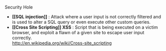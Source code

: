 Security Hole 

* **[[SQL injection]]** : Attack where a user input is not correctly filtered and is used to alter a SQL query or even execute other custom queries.
* **[[Cross Site Scripting]] XSS** : Script that is being executed on a victim browser, and exploit a flawn of a given site to escape user input correctly.  
http://en.wikipedia.org/wiki/Cross-site_scripting



